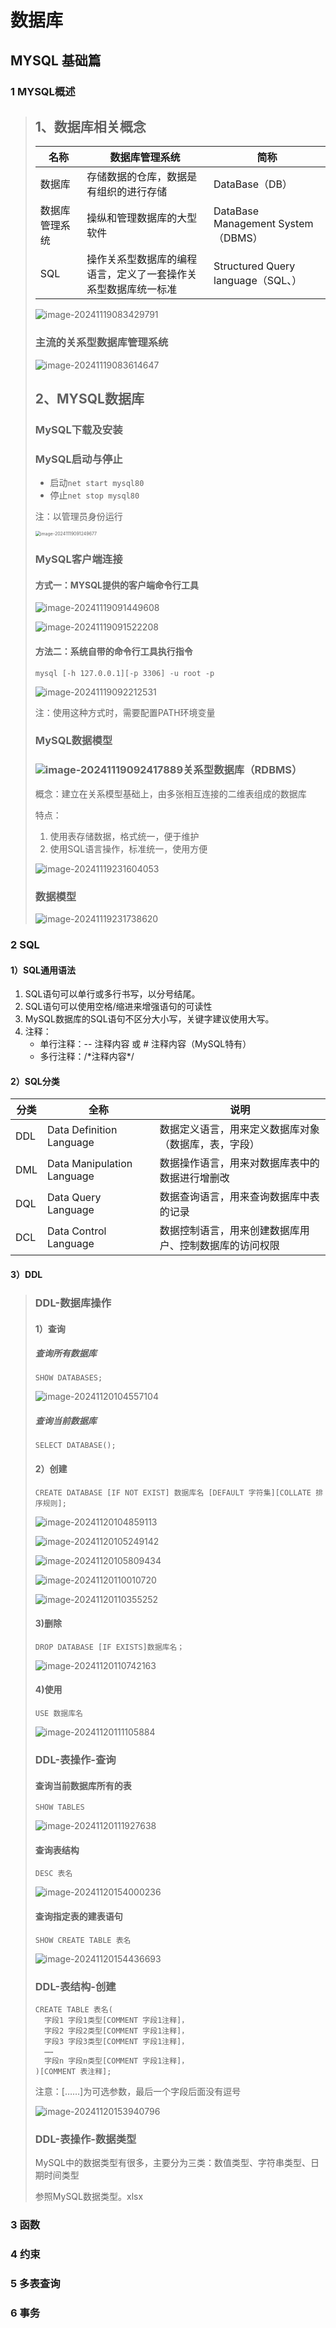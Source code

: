 # 数据库

## MYSQL 基础篇

### 1 MYSQL概述

> ## 1、数据库相关概念
>
> | 名称           | 数据库管理系统                                               | 简称                               |
> | -------------- | ------------------------------------------------------------ | ---------------------------------- |
> | 数据库         | 存储数据的仓库，数据是有组织的进行存储                       | DataBase（DB）                     |
> | 数据库管理系统 | 操纵和管理数据库的大型软件                                   | DataBase Management System（DBMS） |
> | SQL            | 操作关系型数据库的编程语言，定义了一套操作关系型数据库统一标准 | Structured Query language（SQL、） |
>
> ![image-20241119083429791](mysql.assets/image-20241119083429791.png)
>
> ### 主流的关系型数据库管理系统
>
> ![image-20241119083614647](mysql.assets/image-20241119083614647.png)
>
> ## 2、MYSQL数据库
>
> ### MySQL下载及安装
>
> ### MySQL启动与停止
>
> + 启动`net start mysql80`
> + 停止`net stop mysql80`
>
> 注：以管理员身份运行
>
>  <img src="mysql.assets/image-20241119091249677.png" alt="image-20241119091249677" style="zoom:50%;" />
>
> ### MySQL客户端连接
>
> #### 方式一：MYSQL提供的客户端命令行工具
>
> ![image-20241119091449608](mysql.assets/image-20241119091449608.png)
>
> ![image-20241119091522208](mysql.assets/image-20241119091522208.png)
>
> #### 方法二：系统自带的命令行工具执行指令
>
> `mysql [-h 127.0.0.1][-p 3306] -u root -p`
>
> ![image-20241119092212531](mysql.assets/image-20241119092212531.png)
>
> 注：使用这种方式时，需要配置PATH环境变量
>
> ### MySQL数据模型
>
> ### ![image-20241119092417889](mysql.assets/image-20241119092417889.png)关系型数据库（RDBMS）
>
> 概念：建立在关系模型基础上，由多张相互连接的二维表组成的数据库
>
> 特点：
>
> 1. 使用表存储数据，格式统一，便于维护
> 2. 使用SQL语言操作，标准统一，使用方便
>
> ![image-20241119231604053](mysql.assets/image-20241119231604053.png)
>
> ### 数据模型
>
> ![image-20241119231738620](mysql.assets/image-20241119231738620.png)

### 2 SQL

#### 1）SQL通用语法

1. SQL语句可以单行或多行书写，以分号结尾。
2. SQL语句可以使用空格/缩进来增强语句的可读性
3. MySQL数据库的SQL语句不区分大小写，关键字建议使用大写。
4. 注释：
   + 单行注释：-- 注释内容 或 # 注释内容（MySQL特有）
   + 多行注释：/\*注释内容\*/

#### 2）SQL分类

| 分类 | 全称                       | 说明                                                   |
| ---- | -------------------------- | ------------------------------------------------------ |
| DDL  | Data Definition Language   | 数据定义语言，用来定义数据库对象（数据库，表，字段）   |
| DML  | Data Manipulation Language | 数据操作语言，用来对数据库表中的数据进行增删改         |
| DQL  | Data Query Language        | 数据查询语言，用来查询数据库中表的记录                 |
| DCL  | Data Control Language      | 数据控制语言，用来创建数据库用户、控制数据库的访问权限 |

#### 3）DDL

> ### DDL-数据库操作
>
> #### 1）查询
>
> ##### **查询所有数据库**
>
> ```mysql
> SHOW DATABASES;
> ```
>
> ![image-20241120104557104](mysql.assets/image-20241120104557104.png)
>
> ##### **查询当前数据库**
>
> ```mysql
> SELECT DATABASE();
> ```
>
> #### 2）创建
>
> ```mysql
> CREATE DATABASE [IF NOT EXIST] 数据库名 [DEFAULT 字符集][COLLATE 排序规则];
> ```
>
> ![image-20241120104859113](mysql.assets/image-20241120104859113.png)
>
> ![image-20241120105249142](mysql.assets/image-20241120105249142.png)
>
> ![image-20241120105809434](mysql.assets/image-20241120105809434.png)
>
> ![image-20241120110010720](mysql.assets/image-20241120110010720.png)
>
> ![image-20241120110355252](mysql.assets/image-20241120110355252.png)
>
> #### 3)删除
>
> ```mysql
> DROP DATABASE [IF EXISTS]数据库名；
> ```
>
> ![image-20241120110742163](mysql.assets/image-20241120110742163.png)
>
> #### 4)使用
>
> ```mysql
> USE 数据库名
> ```
>
> ![image-20241120111105884](mysql.assets/image-20241120111105884.png)
>
> ### DDL-表操作-查询
>
> #### 查询当前数据库所有的表
>
> ```mysql
> SHOW TABLES
> ```
>
> ![image-20241120111927638](mysql.assets/image-20241120111927638.png)
>
> #### 查询表结构
>
> ```mysql
> DESC 表名
> ```
>
> ![image-20241120154000236](mysql.assets/image-20241120154000236.png)
>
> #### 查询指定表的建表语句
>
> ```mysql
> SHOW CREATE TABLE 表名
> ```
>
> ![image-20241120154436693](mysql.assets/image-20241120154436693.png)
>
> ### DDL-表结构-创建
>
> ```mysql
> CREATE TABLE 表名(
> 	字段1 字段1类型[COMMENT 字段1注释]，
> 	字段2 字段2类型[COMMENT 字段1注释]，
> 	字段3 字段3类型[COMMENT 字段1注释]，
> 	……
> 	字段n 字段n类型[COMMENT 字段1注释]，
> )[COMMENT 表注释];
> ```
>
> 注意：[……]为可选参数，最后一个字段后面没有逗号
>
> ![image-20241120153940796](mysql.assets/image-20241120153940796.png)
>
> ### DDL-表操作-数据类型
>
> MySQL中的数据类型有很多，主要分为三类：数值类型、字符串类型、日期时间类型
>
> 参照MySQL数据类型。xlsx

### 3 函数

### 4 约束

### 5 多表查询

### 6 事务